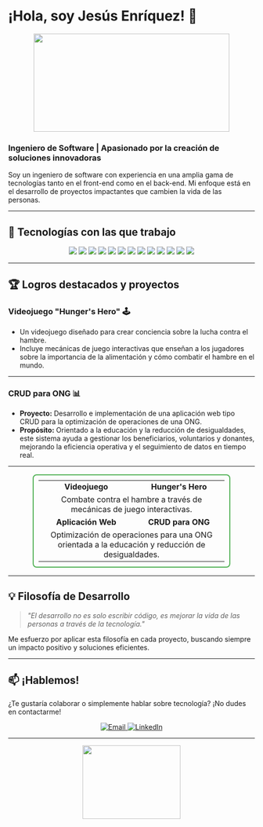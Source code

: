 # ¡Hola, soy Jesús Enríquez! 👋

<div align="center">
  <img src="https://media.giphy.com/media/qgQUggAC3Pfv687qPC/giphy.gif" width="400" height="200"/>
</div>

### Ingeniero de Software | Apasionado por la creación de soluciones innovadoras

Soy un ingeniero de software con experiencia en una amplia gama de tecnologías tanto en el front-end como en el back-end. Mi enfoque está en el desarrollo de proyectos impactantes que cambien la vida de las personas.

---

## 🚀 Tecnologías con las que trabajo

<p align="center">
  <img src="https://img.icons8.com/color/48/000000/html-5.png"/>
  <img src="https://img.icons8.com/color/48/000000/css3.png"/>
  <img src="https://img.icons8.com/color/48/000000/javascript.png"/>
  <img src="https://img.icons8.com/color/48/000000/react-native.png"/>
  <img src="https://img.icons8.com/color/48/000000/tailwindcss.png"/>
  <img src="https://img.icons8.com/color/48/000000/php.png"/>
  <img src="https://img.icons8.com/color/48/000000/bootstrap.png"/>
  <img src="https://img.icons8.com/color/48/000000/mysql-logo.png"/>
  <img src="https://img.icons8.com/color/48/000000/java-coffee-cup-logo.png"/>
  <img src="https://img.icons8.com/color/48/000000/python.png"/>
  <img src="https://img.icons8.com/color/48/000000/material-ui.png"/>
  <img src="https://img.icons8.com/color/48/000000/nodejs.png"/>
  <img src="https://img.icons8.com/ios/50/000000/express-js.png"/>
</p>

---

## 🏆 Logros destacados y proyectos

### Videojuego **"Hunger's Hero"** 🕹️
- Un videojuego diseñado para crear conciencia sobre la lucha contra el hambre.
- Incluye mecánicas de juego interactivas que enseñan a los jugadores sobre la importancia de la alimentación y cómo combatir el hambre en el mundo.

---

### CRUD para ONG 📊
- **Proyecto:** Desarrollo e implementación de una aplicación web tipo CRUD para la optimización de operaciones de una ONG.
- **Propósito:** Orientado a la educación y la reducción de desigualdades, este sistema ayuda a gestionar los beneficiarios, voluntarios y donantes, mejorando la eficiencia operativa y el seguimiento de datos en tiempo real.

---

<div align="center">
  <table style="border: 2px solid #4caf50; border-radius: 8px; padding: 10px; width: 80%; text-align: center;">
    <tr>
      <td><b>Videojuego</b></td>
      <td><b>Hunger's Hero</b></td>
    </tr>
    <tr>
      <td colspan="2">Combate contra el hambre a través de mecánicas de juego interactivas.</td>
    </tr>
    <tr>
      <td><b>Aplicación Web</b></td>
      <td><b>CRUD para ONG</b></td>
    </tr>
    <tr>
      <td colspan="2">Optimización de operaciones para una ONG orientada a la educación y reducción de desigualdades.</td>
    </tr>
  </table>
</div>

---

## 💡 Filosofía de Desarrollo

> _"El desarrollo no es solo escribir código, es mejorar la vida de las personas a través de la tecnología."_

Me esfuerzo por aplicar esta filosofía en cada proyecto, buscando siempre un impacto positivo y soluciones eficientes.

---

## 📫 ¡Hablemos!

¿Te gustaría colaborar o simplemente hablar sobre tecnología? ¡No dudes en contactarme!

<p align="center">
  <a href="mailto:jesusenriquez@example.com">
    <img src="https://img.shields.io/badge/Email-D14836?style=for-the-badge&logo=gmail&logoColor=white" alt="Email" />
  </a>
  <a href="https://linkedin.com/in/jesusenriquez" target="_blank">
    <img src="https://img.shields.io/badge/LinkedIn-0077B5?style=for-the-badge&logo=linkedin&logoColor=white" alt="LinkedIn" />
  </a>
</p>

---

<div align="center">
  <img src="https://media.giphy.com/media/M9gbBd9nbDrOTu1Mqx/giphy.gif" width="200" height="150"/>
</div>
